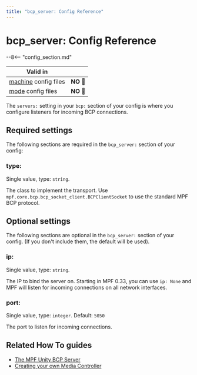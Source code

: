 ```yaml
---
title: "bcp_server: Config Reference"
---
```


# bcp_server: Config Reference

--8<-- "config_section.md"

| Valid in | |
|-----|:----:|
|[machine](instructions/machine_config.md) config files |**NO** :no_entry_sign:|
|[mode](instructions/mode_config.md) config files|**NO** :no_entry_sign:|

The `servers:` setting in your `bcp:` section of your config is where
you configure listeners for incoming BCP connections.

## Required settings

The following sections are required in the `bcp_server:` section of your
config:

### type:

Single value, type: `string`.

The class to implement the transport. Use
`mpf.core.bcp.bcp_socket_client.BCPClientSocket` to use the standard MPF
BCP protocol.

## Optional settings

The following sections are optional in the `bcp_server:` section of your
config. (If you don't include them, the default will be used).

### ip:

Single value, type: `string`.

The IP to bind the server on. Starting in MPF 0.33, you can use
`ip: None` and MPF will listen for incoming connections on all network
interfaces.

### port:

Single value, type: `integer`. Default: `5050`

The port to listen for incoming connections.

## Related How To guides

* [The MPF Unity BCP Server](../mc/unity_bcp_server.md)
* [Creating your own Media Controller](../mc/creating_your_own.md)
